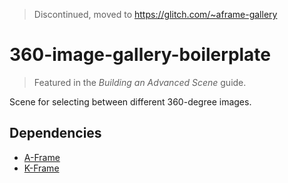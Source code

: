 > Discontinued, moved to https://glitch.com/~aframe-gallery

# 360-image-gallery-boilerplate

> Featured in the *Building an Advanced Scene* guide.

Scene for selecting between different 360-degree images.

## Dependencies

- [A-Frame](https://github.com/aframevr/aframe)
- [K-Frame](https://github.com/ngokevin/k-frame)
